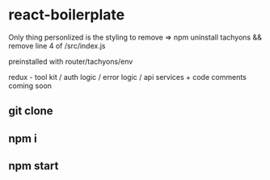 # react-boilerplate

Only thing personlized is the styling to remove => npm uninstall tachyons && remove line 4 of /src/index.js 

preinstalled with router/tachyons/env

redux - tool kit / auth logic / error logic / api services + code comments coming soon 

## git clone 

## npm i

## npm start
